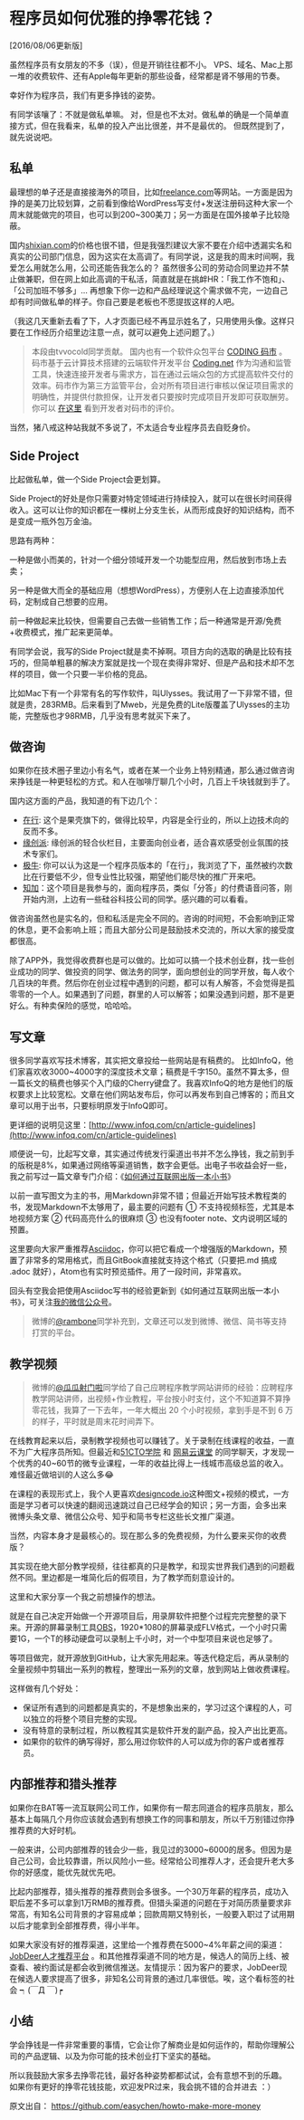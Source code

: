# 程序员如何优雅的挣零花钱？

[2016/08/06更新版]

虽然程序员有女朋友的不多（误），但是开销往往都不小。
VPS、域名、Mac上那一堆的收费软件、还有Apple每年更新的那些设备，经常都是肾不够用的节奏。

幸好作为程序员，我们有更多挣钱的姿势。

有同学该嚷了：不就是做私单嘛。
对，但是也不太对。做私单的确是一个简单直接方式，但在我看来，私单的投入产出比很差，并不是最优的。
但既然提到了，就先说说吧。

## 私单

最理想的单子还是直接接海外的项目，比如[freelance.com](http://freelance.com)等网站。一方面是因为挣的是美刀比较划算，之前看到像给WordPress写支付+发送注册码这种大家一个周末就能做完的项目，也可以到200~300美刀；另一方面是在国外接单子比较隐蔽。

国内[shixian.com](http://shixian.com)的价格也很不错，但是我强烈建议大家不要在介绍中透漏实名和真实的公司部门信息，因为这实在太高调了。有同学说，这是我的周末时间啊，我爱怎么用就怎么用，公司还能告我怎么的？
虽然很多公司的劳动合同里边并不禁止做兼职，但在网上如此高调的干私活，简直就是在挑衅HR：「我工作不饱和」、「公司加班不够多」…
再想象下你一边和产品经理说这个需求做不完，一边自己却有时间做私单的样子。你自己要是老板也不愿提拔这样的人吧。

（我这几天重新去看了下，人才页面已经不再显示姓名了，只用使用头像。这样只要在工作经历介绍里边注意一点，就可以避免上述问题了。）


> 本段由tvvocold同学贡献。
国内也有一个软件众包平台 [CODING 码市](https://mart.coding.net) 。 码市基于云计算技术搭建的云端软件开发平台 [Coding.net](https://coding.net) 作为沟通和监管工具，快速连接开发者与需求方，旨在通过云端众包的方式提高软件交付的效率。码市作为第三方监管平台，会对所有项目进行审核以保证项目需求的明确性，并提供付款担保，让开发者只要按时完成项目开发即可获取酬劳。你可以 [在这里](https://mart.coding.net/codersay) 看到开发者对码市的评价。

当然，猪八戒这种站我就不多说了，不太适合专业程序员去自贬身价。

## Side Project

比起做私单，做一个Side Project会更划算。

Side Project的好处是你只需要对特定领域进行持续投入，就可以在很长时间获得收入。这可以让你的知识都在一棵树上分支生长，从而形成良好的知识结构，而不是变成一瓶外包万金油。

思路有两种：

一种是做小而美的，针对一个细分领域开发一个功能型应用，然后放到市场上去卖；

另一种是做大而全的基础应用（想想WordPress），方便别人在上边直接添加代码，定制成自己想要的应用。

前一种做起来比较快，但需要自己去做一些销售工作；后一种通常是开源/免费+收费模式，推广起来更简单。

有同学会说，我写的Side Project就是卖不掉啊。项目方向的选取的确是比较有技巧的，但简单粗暴的解决方案就是找一个现在卖得非常好、但是产品和技术却不怎样的项目，做一个只要一半价格的竞品。

比如Mac下有一个非常有名的写作软件，叫Ulysses。我试用了一下非常不错，但就是贵，283RMB。后来看到了Mweb，光是免费的Lite版覆盖了Ulysses的主功能，完整版也才98RMB，几乎没有思考就买下来了。

## 做咨询

如果你在技术圈子里边小有名气，或者在某一个业务上特别精通，那么通过做咨询来挣钱是一种更轻松的方式。和人在咖啡厅聊几个小时，几百上千块钱就到手了。

国内这方面的产品，我知道的有下边几个：

- [在行](http://www.zaih.com/app/): 这个是果壳旗下的，做得比较早，内容是全行业的，所以上边技术向的反而不多。
- [缘创派](http://q.ycpai.com/h5/lightPartner/expertList): 缘创派的轻合伙栏目，主要面向创业者，适合喜欢感受创业氛围的技术专家们。
- [极牛](http://geekniu.com/): 你可以认为这是一个程序员版本的「在行」，我浏览了下，虽然被约次数比在行要低不少，但专业性比较强，期望他们能尽快的推广开来吧。
- [知加](http://get.ftqq.com/353.card)：这个项目是我参与的，面向程序员，类似「分答」的付费语音问答，刚开始内测，上边有一些硅谷科技公司的同学。感兴趣的可以看看。

做咨询虽然也是实名的，但和私活是完全不同的。咨询的时间短，不会影响到正常的休息，更不会影响上班；而且大部分公司是鼓励技术交流的，所以大家的接受度都很高。

除了APP外，我觉得收费群也是可以做的。比如可以搞一个技术创业群，找一些创业成功的同学、做投资的同学、做法务的同学，面向想创业的同学开放，每人收个几百块的年费。然后你在创业过程中遇到的问题，都可以有人解答，不会觉得是孤零零的一个人。如果遇到了问题，群里的人可以解答；如果没遇到问题，那不是更好么。有种卖保险的感觉，哈哈哈。

## 写文章

很多同学喜欢写技术博客，其实把文章投给一些网站是有稿费的。
比如InfoQ，他们家喜欢收3000~4000字的深度技术文章；稿费是千字150。虽然不算太多，但一篇长文的稿费也够买个入门级的Cherry键盘了。我喜欢InfoQ的地方是他们的版权要求上比较宽松。文章在他们网站发布后，你可以再发布到自己博客的；而且文章可以用于出书，只要标明原发于InfoQ即可。

更详细的说明见这里：[http://www.infoq.com/cn/article-guidelines](http://www.infoq.com/cn/article-guidelines)

顺便说一句，比起写文章，其实通过传统发行渠道出书并不怎么挣钱，我之前到手的版税是8%，如果通过网络等渠道销售，数字会更低。出电子书收益会好一些，我之前写过一篇文章专门介绍：《[如何通过互联网出版一本小书](http://get.ftqq.com/6914.get)》

以前一直写图文为主的书，用Markdown非常不错；但最近开始写技术教程类的书，发现Markdown不太够用了，最主要的问题有 ① 不支持视频标签，尤其是本地视频方案 ② 代码高亮什么的很麻烦 ③ 也没有footer note、文内说明区域的预置。

这里要向大家严重推荐[Asciidoc](http://asciidoctor.org/docs/asciidoc-syntax-quick-reference/)，你可以把它看成一个增强版的Markdown，预置了非常多的常用格式，而且GitBook直接就支持这个格式（只要把.md 搞成 .adoc 就好），Atom也有实时预览插件。用了一段时间，非常喜欢。

回头有空我会把使用Asciidoc写书的经验更新到《如何通过互联网出版一本小书》，可关注[我的微信公众号](http://get.ftqq.com/354.card)。

> 微博的[@rambone](http://weibo.com/rambone)同学补充到，文章还可以发到微博、微信、简书等支持打赏的平台。

## 教学视频

> 微博的[@瓜瓜射门啦](http://weibo.com/cuteblackmelon)同学给了自己应聘程序教学网站讲师的经验：应聘程序教学网站讲师，出视频+作业教程，平台按小时支付，这个不知道算不算挣零花钱，我算了一下去年，一年大概出 20 个小时视频，拿到手是不到 6 万的样子，平时就是周末花时间弄下。


在线教育起来以后，录制教学视频也可以赚钱了。关于录制在线课程的收益，一直不为广大程序员所知。但最近和[51CTO学院](http://edu.51cto.com/) 和 [网易云课堂](http://study.163.com/smartSpec/intro.htm#/smartSpecIntro) 的同学聊天，才发现一个优秀的40~60节的微专业课程，一年的收益比得上一线城市高级总监的收入。难怪最近做培训的人这么多😂


在课程的表现形式上，我个人更喜欢[designcode.io](http://designcode.io)这种图文+视频的模式，一方面是学习者可以快速的翻阅迅速跳过自己已经学会的知识；另一方面，会多出来 微博头条文章、微信公众号、知乎和简书专栏这些长文推广渠道。

当然，内容本身才是最核心的。现在那么多的免费视频，为什么要来买你的收费版？

其实现在绝大部分教学视频，往往都真的只是教学，和现实世界我们遇到的问题截然不同。里边都是一堆简化后的假项目，为了教学而刻意设计的。

这里和大家分享一个我之前想操作的想法。

就是在自己决定开始做一个开源项目后，用录屏软件把整个过程完完整整的录下来。开源的屏幕录制工具[OBS](https://obsproject.com/download)，1920*1080的屏幕录成FLV格式，一个小时只需要1G，一个T的移动硬盘可以录制上千小时，对一个中型项目来说也足够了。

等项目做完，就开源放到GitHub，让大家先用起来。等迭代稳定后，再从录制的全量视频中剪辑出一系列的教程，整理出一系列的文章，放到网站上做收费课程。

这样做有几个好处：

 - 保证所有遇到的问题都是真实的，不是想象出来的，学习过这个课程的人，可以独立的将整个项目完整的实现。
 - 没有特意的录制过程，所以教程其实是软件开发的副产品，投入产出比更高。
 - 如果你的软件的确写得好，那么用过你软件的人可以成为你的客户或者推荐员。


## 内部推荐和猎头推荐

如果你在BAT等一流互联网公司工作，如果你有一帮志同道合的程序员朋友，那么基本上每隔几个月你应该就会遇到有想换工作的同事和朋友，所以千万别错过你挣推荐费的大好时机。

一般来讲，公司内部推荐的钱会少一些，我见过的3000~6000的居多。但因为是自己公司，会比较靠谱，所以风险小一些。经常给公司推荐人才，还会提升老大多你的好感度，能优先就优先吧。

比起内部推荐，猎头推荐的推荐费则会多很多。一个30万年薪的程序员，成功入职后差不多可以拿到1万RMB的推荐费。但猎头渠道的问题在于对简历质量要求非常高，有知名公司背景的才容易成单；回款周期又特别长，一般要入职过了试用期以后才能拿到全部推荐费，得小半年。

如果大家没有好的推荐渠道，这里给一个推荐费在5000~4%年薪之间的渠道：[JobDeer人才推荐平台](http://tui2.jobdeer.com/) 。和其他推荐渠道不同的地方是，候选人的简历上线、被查看、被约面试是都会收到微信推送。友情提示：因为客户的要求，JobDeer现在候选人要求提高了很多，非知名公司背景的通过几率很低。唉，这个看标签的社会 ┑(￣Д ￣)┍


## 小结

学会挣钱是一件非常重要的事情，它会让你了解商业是如何运作的，帮助你理解公司的产品逻辑、以及为你可能的技术创业打下坚实的基础。

所以我鼓励大家多去挣零花钱，最好各种姿势都都试试，会有意想不到的乐趣。
如果你有更好的挣零花钱技能，欢迎发PR过来，我会挑不错的合并进去 ：）


原文出自： https://github.com/easychen/howto-make-more-money 